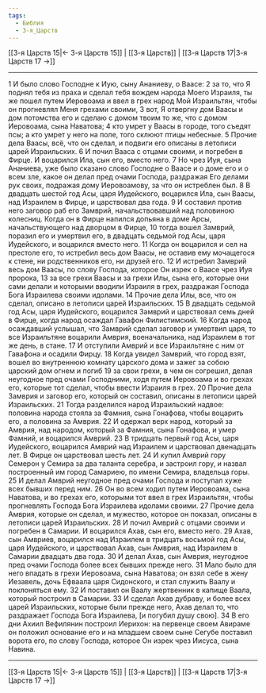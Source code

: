 ```yaml
---
tags:
  - Библия
  - 3-я_Царств
---
```

[[3-я Царств 15|← 3-я Царств 15]] | [[3-я Царств]] | [[3-я Царств 17|3-я Царств 17 →]]

---
1 И было слово Господне к Иую, сыну Ананиеву, о Ваасе:
2 за то, что Я поднял тебя из праха и сделал тебя вождем народа Моего Израиля, ты же пошел путем Иеровоама и ввел в грех народ Мой Израильтян, чтобы он прогневлял Меня грехами своими,
3 вот, Я отвергну дом Ваасы и дом потомства его и сделаю с домом твоим то же, что с домом Иеровоама, сына Наватова;
4 кто умрет у Ваасы в городе, того съедят псы; а кто умрет у него на поле, того склюют птицы небесные.
5 Прочие дела Ваасы, всё, что он сделал, и подвиги его описаны в летописи царей Израильских.
6 И почил Вааса с отцами своими, и погребен в Фирце. И воцарился Ила, сын его, вместо него.
7 Но чрез Иуя, сына Ананиева, уже было сказано слово Господне о Ваасе и о доме его и о всем зле, какое он делал пред очами Господа, раздражая Его делами рук своих, подражая дому Иеровоамову, за что он истреблен был.
8 В двадцать шестой год Асы, царя Иудейского, воцарился Ила, сын Ваасы, над Израилем в Фирце, и царствовал два года.
9 И составил против него заговор раб его Замврий, начальствовавший над половиною колесниц. Когда он в Фирце напился допьяна в доме Арсы, начальствующего над дворцом в Фирце,
10 тогда вошел Замврий, поразил его и умертвил его, в двадцать седьмой год Асы, царя Иудейского, и воцарился вместо него.
11 Когда он воцарился и сел на престоле его, то истребил весь дом Ваасы, не оставив ему мочащегося к стене, ни родственников его, ни друзей его.
12 И истребил Замврий весь дом Ваасы, по слову Господа, которое Он изрек о Ваасе чрез Иуя пророка,
13 за все грехи Ваасы и за грехи Илы, сына его, которые они сами делали и которыми вводили Израиля в грех, раздражая Господа Бога Израилева своими идолами.
14 Прочие дела Илы, все, что он сделал, описано в летописи царей Израильских.
15 В двадцать седьмой год Асы, царя Иудейского, воцарился Замврий и царствовал семь дней в Фирце, когда народ осаждал Гавафон Филистимский.
16 Когда народ осаждавший услышал, что Замврий сделал заговор и умертвил царя, то все Израильтяне воцарили Амврия, военачальника, над Израилем в тот же день, в стане.
17 И отступили Амврий и все Израильтяне с ним от Гавафона и осадили Фирцу.
18 Когда увидел Замврий, что город взят, вошел во внутреннюю комнату царского дома и зажег за собою царский дом огнем и погиб
19 за свои грехи, в чем он согрешил, делая неугодное пред очами Господними, ходя путем Иеровоама и во грехах его, которые тот сделал, чтобы ввести Израиля в грех.
20 Прочие дела Замврия и заговор его, который он составил, описаны в летописи царей Израильских.
21 Тогда разделился народ Израильский надвое: половина народа стояла за Фамния, сына Гонафова, чтобы воцарить его, а половина за Амврия.
22 И одержал верх народ, который за Амврия, над народом, который за Фамния, сына Гонафова, и умер Фамний, и воцарился Амврий.
23 В тридцать первый год Асы, царя Иудейского, воцарился Амврий над Израилем и царствовал двенадцать лет. В Фирце он царствовал шесть лет.
24 И купил Амврий гору Семерон у Семира за два таланта серебра, и застроил гору, и назвал построенный им город Самариею, по имени Семира, владельца горы.
25 И делал Амврий неугодное пред очами Господа и поступал хуже всех бывших перед ним.
26 Он во всем ходил путем Иеровоама, сына Наватова, и во грехах его, которыми тот ввел в грех Израильтян, чтобы прогневлять Господа Бога Израилева идолами своими.
27 Прочие дела Амврия, которые он сделал, и мужество, которое он показал, описаны в летописи царей Израильских.
28 И почил Амврий с отцами своими и погребен в Самарии. И воцарился Ахав, сын его, вместо него.
29 Ахав, сын Амвриев, воцарился над Израилем в тридцать восьмой год Асы, царя Иудейского, и царствовал Ахав, сын Амврия, над Израилем в Самарии двадцать два года.
30 И делал Ахав, сын Амврия, неугодное пред очами Господа более всех бывших прежде него.
31 Мало было для него впадать в грехи Иеровоама, сына Наватова; он взял себе в жену Иезавель, дочь Ефваала царя Сидонского, и стал служить Ваалу и поклоняться ему.
32 И поставил он Ваалу жертвенник в капище Ваала, который построил в Самарии.
33 И сделал Ахав дубраву, и более всех царей Израильских, которые были прежде него, Ахав делал то, что раздражает Господа Бога Израилева, [и погубил душу свою].
34 В его дни Ахиил Вефилянин построил Иерихон: на первенце своем Авираме он положил основание его и на младшем своем сыне Сегубе поставил ворота его, по слову Господа, которое Он изрек чрез Иисуса, сына Навина.

---
[[3-я Царств 15|← 3-я Царств 15]] | [[3-я Царств]] | [[3-я Царств 17|3-я Царств 17 →]]